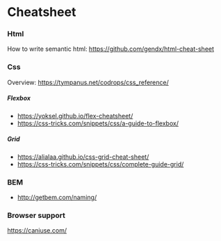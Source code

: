 # Cheatsheet

### Html
How to write semantic html:
https://github.com/gendx/html-cheat-sheet

### Css
Overview:
https://tympanus.net/codrops/css_reference/

##### Flexbox
- https://yoksel.github.io/flex-cheatsheet/
- https://css-tricks.com/snippets/css/a-guide-to-flexbox/

##### Grid
- https://alialaa.github.io/css-grid-cheat-sheet/
- https://css-tricks.com/snippets/css/complete-guide-grid/

### BEM
- http://getbem.com/naming/

### Browser support
https://caniuse.com/
